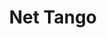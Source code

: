 ---
layout: employer
title: Net Tango
contact: Stephanie Minier
email: 
phone: (502) 245-1750
address: 12804 Townepark Way, Louisville, KY 40243
website: http://www.nettango.com
description: 
logo: 
---